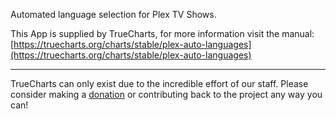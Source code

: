 Automated language selection for Plex TV Shows.

This App is supplied by TrueCharts, for more information visit the manual: [https://truecharts.org/charts/stable/plex-auto-languages](https://truecharts.org/charts/stable/plex-auto-languages)

---

TrueCharts can only exist due to the incredible effort of our staff.
Please consider making a [donation](https://truecharts.org/sponsor) or contributing back to the project any way you can!
